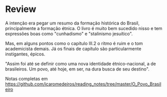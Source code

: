 # Review

A intenção era pegar um resumo da formação histórica do Brasil, principalmente a formação étnica.
O livro é muito bem sucedido nisso e tem expressões boas como "cunhadismo" e "stalinismo jesuítico".

Mas, em alguns pontos como o capítulo III.2 o ritmo é ruim e o tom academicista demais.
Já os finais de capítulo são particularmente instigantes, épicos.

"Assim foi até se definir como uma nova identidade étnico-nacional, a de brasileiros.
Um povo, até hoje, em ser, na dura busca de seu destino".

Notas completas em https://github.com/icaromedeiros/reading_notes/tree/master/O_Povo_Brasileiro
